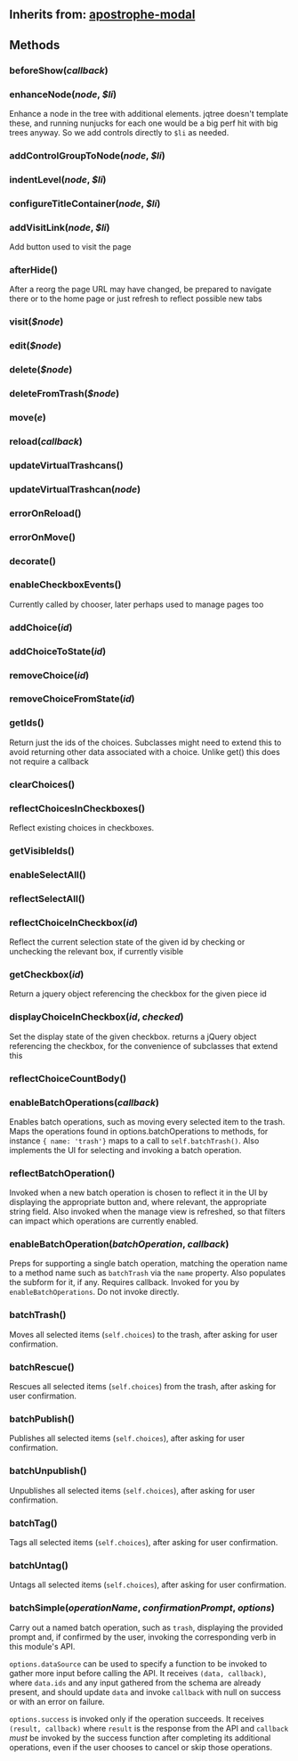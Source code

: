 ## Inherits from: [apostrophe-modal](../apostrophe-modal/browser-apostrophe-modal.html)

## Methods
### beforeShow(*callback*)

### enhanceNode(*node*, *$li*)
Enhance a node in the tree with additional elements.
jqtree doesn't template these, and running nunjucks for
each one would be a big perf hit with big trees anyway.
So we add controls directly to `$li` as needed.
### addControlGroupToNode(*node*, *$li*)

### indentLevel(*node*, *$li*)

### configureTitleContainer(*node*, *$li*)

### addVisitLink(*node*, *$li*)
Add button used to visit the page
### afterHide()
After a reorg the page URL may have changed, be prepared to
navigate there or to the home page or just refresh to reflect
possible new tabs
### visit(*$node*)

### edit(*$node*)

### delete(*$node*)

### deleteFromTrash(*$node*)

### move(*e*)

### reload(*callback*)

### updateVirtualTrashcans()

### updateVirtualTrashcan(*node*)

### errorOnReload()

### errorOnMove()

### decorate()

### enableCheckboxEvents()
Currently called by chooser, later perhaps used
to manage pages too
### addChoice(*id*)

### addChoiceToState(*id*)

### removeChoice(*id*)

### removeChoiceFromState(*id*)

### getIds()
Return just the ids of the choices. Subclasses
might need to extend this to avoid returning
other data associated with a choice. Unlike get()
this does not require a callback
### clearChoices()

### reflectChoicesInCheckboxes()
Reflect existing choices in checkboxes.
### getVisibleIds()

### enableSelectAll()

### reflectSelectAll()

### reflectChoiceInCheckbox(*id*)
Reflect the current selection state of the given id
by checking or unchecking the relevant box, if
currently visible
### getCheckbox(*id*)
Return a jquery object referencing the checkbox for the given piece id
### displayChoiceInCheckbox(*id*, *checked*)
Set the display state of the given checkbox. returns
a jQuery object referencing the checkbox, for the convenience
of subclasses that extend this
### reflectChoiceCountBody()

### enableBatchOperations(*callback*)
Enables batch operations, such as moving every selected
item to the trash. Maps the operations found in options.batchOperations
to methods, for instance `{ name: 'trash'}` maps to
a call to `self.batchTrash()`. Also implements the UI for
selecting and invoking a batch operation.
### reflectBatchOperation()
Invoked when a new batch operation is chosen to reflect it in the UI
by displaying the appropriate button and, where relevant, the
appropriate string field. Also invoked when the manage view is refreshed,
so that filters can impact which operations are currently enabled.
### enableBatchOperation(*batchOperation*, *callback*)
Preps for supporting a single batch operation, matching the operation name
to a method name such as `batchTrash` via the `name` property.
Also populates the subform for it, if any. Requires callback.
Invoked for you by `enableBatchOperations`. Do not invoke directly.
### batchTrash()
Moves all selected items (`self.choices`) to the trash, after
asking for user confirmation.
### batchRescue()
Rescues all selected items (`self.choices`) from the trash, after
asking for user confirmation.
### batchPublish()
Publishes all selected items (`self.choices`), after asking for
user confirmation.
### batchUnpublish()
Unpublishes all selected items (`self.choices`), after asking for
user confirmation.
### batchTag()
Tags all selected items (`self.choices`), after asking for
user confirmation.
### batchUntag()
Untags all selected items (`self.choices`), after asking for
user confirmation.
### batchSimple(*operationName*, *confirmationPrompt*, *options*)
Carry out a named batch operation, such as `trash`, displaying the
provided prompt and, if confirmed by the user, invoking the
corresponding verb in this module's API.

`options.dataSource` can be used to specify a function
to be invoked to gather more input before calling the API.
It receives `(data, callback)`, where `data.ids` and any
input gathered from the schema are already present, and
should update `data` and invoke `callback` with
null on success or with an error on failure.

`options.success` is invoked only if the operation
succeeds. It receives `(result, callback)` where
`result` is the response from the API and `callback`
*must* be invoked by the success function after
completing its additional operations, even if the user
chooses to cancel or skip those operations.
